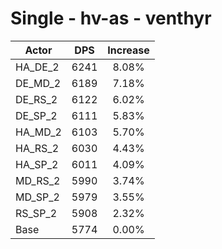 # Single - hv-as - venthyr
| Actor | DPS | Increase |
|---|:---:|:---:|
|HA_DE_2|6241|8.08%|
|DE_MD_2|6189|7.18%|
|DE_RS_2|6122|6.02%|
|DE_SP_2|6111|5.83%|
|HA_MD_2|6103|5.70%|
|HA_RS_2|6030|4.43%|
|HA_SP_2|6011|4.09%|
|MD_RS_2|5990|3.74%|
|MD_SP_2|5979|3.55%|
|RS_SP_2|5908|2.32%|
|Base|5774|0.00%|
